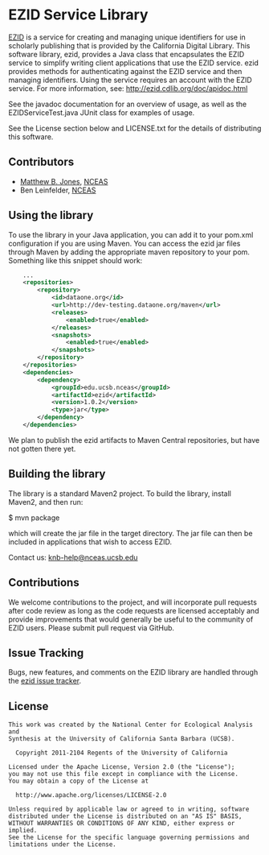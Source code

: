 EZID Service Library
====================

[EZID](http://ezid.cdlib.org) is a service for creating and managing unique
identifiers for use in scholarly publishing that is provided by the California
Digital Library.  This software library, ezid, provides a Java class that
encapsulates the EZID service to simplify writing client applications that use
the EZID service. ezid provides methods for authenticating against the EZID
service and then managing identifiers.  Using the service requires an account
with the EZID service.  For more information, see:
   http://ezid.cdlib.org/doc/apidoc.html

See the javadoc documentation for an overview of usage, as well as the
EZIDServiceTest.java JUnit class for examples of usage.

See the License section below and LICENSE.txt for the details of distributing this software.

Contributors
------------
* [Matthew B. Jones](http://matt.magisa.org), [NCEAS](http://www.nceas.ucsb.edu)
* Ben Leinfelder, [NCEAS](http://www.nceas.ucsb.edu)

Using the library
-----------------
To use the library in your Java application, you can add it to your pom.xml
configuration if you are using Maven.  You can access the ezid jar files through
Maven by adding the appropriate maven repository to your pom.  Something like
this snippet should work:

```xml
    ...
    <repositories>
        <repository>
            <id>dataone.org</id>
            <url>http://dev-testing.dataone.org/maven</url>
            <releases>
                <enabled>true</enabled>
            </releases>
            <snapshots>
                <enabled>true</enabled>
            </snapshots>
        </repository>
    </repositories>
    <dependencies>
    	<dependency>
    		<groupId>edu.ucsb.nceas</groupId>
			<artifactId>ezid</artifactId>
			<version>1.0.2</version>
			<type>jar</type>
    	</dependency>
    </dependencies>
```

We plan to publish the ezid artifacts to Maven Central repositories, but have not gotten there yet.

Building the library
--------------------
The library is a standard Maven2 project.  To build the library, install Maven2,
and then run:

  $ mvn package

which will create the jar file in the target directory. The jar file can then be
included in applications that wish to access EZID.

Contact us: knb-help@nceas.ucsb.edu

Contributions
-------------
We welcome contributions to the project, and will incorporate pull requests after code review as long as the code requests are licensed acceptably and provide improvements that would generally be useful to the community of EZID users.  Please submit pull request via GitHub.

Issue Tracking
--------------
Bugs, new features, and comments on the EZID library are handled through the [ezid issue tracker](https://github.com/mbjones/ezid/issues?state=open "ezid issues").  

License
-------
```
This work was created by the National Center for Ecological Analysis and
Synthesis at the University of California Santa Barbara (UCSB).

  Copyright 2011-2104 Regents of the University of California

Licensed under the Apache License, Version 2.0 (the "License");
you may not use this file except in compliance with the License.
You may obtain a copy of the License at

  http://www.apache.org/licenses/LICENSE-2.0

Unless required by applicable law or agreed to in writing, software
distributed under the License is distributed on an "AS IS" BASIS,
WITHOUT WARRANTIES OR CONDITIONS OF ANY KIND, either express or implied.
See the License for the specific language governing permissions and
limitations under the License.
```

